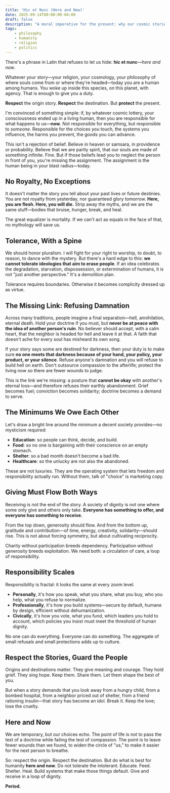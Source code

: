 ```yaml
---
title: 'Hic et Nunc (Here and Now)'
date: 2025-09-14T00:00:00-04:00
draft: false
description: "A moral imperative for the present: why our cosmic stories must never excuse earthly abandonment. Respect origins, protect humanity now."
tags:
    - philosophy
    - humanity
    - religion
    - politics
---
```


There's a phrase in Latin that refuses to let us hide: **hic et nunc**—*here and now*.

Whatever your story—your religion, your cosmology, your philosophy of where souls come from or where they're headed—today you are a human among humans. You woke up inside this species, on this planet, with agency. That is enough to give you a duty.

**Respect** the origin story. **Respect** the destination. But **protect** the present.

I'm convinced of something simple: if, by whatever cosmic lottery, your consciousness ended up in a living human, then you are responsible for what happens to us—**now**. Not responsible for everything, but responsible to *someone*. Responsible for the choices you touch, the systems you influence, the harms you prevent, the goods you can advance.

This isn't a rejection of belief. Believe in heaven or samsara, in providence or probability. Believe that we are partly spirit, that our souls are made of something infinite. Fine. But if those beliefs lead you to neglect the person in front of you, you're missing the assignment. The assignment is the human being in your blast radius—today.

## No Royalty, No Exceptions

It doesn't matter the story you tell about your past lives or future destinies. You are not royalty from yesterday, nor guaranteed glory tomorrow. **Here, you are flesh. Here, you will die.** Strip away the myths, and we are the same stuff—bodies that bruise, hunger, break, and heal.

The great equalizer is mortality. If we can't act as equals in the face of that, no mythology will save us.

## Tolerance, With a Spine

We should honor pluralism. I will fight for your right to worship, to doubt, to reason, to dance with the mystery. But there's a hard edge to this: **we cannot tolerate ideologies that aim to erase people**. If an idea celebrates the degradation, starvation, dispossession, or extermination of humans, it is not "just another perspective." It's a demolition plan.

Tolerance requires boundaries. Otherwise it becomes complicity dressed up as virtue.

## The Missing Link: Refusing Damnation

Across many traditions, people imagine a final separation—hell, annihilation, eternal death. Hold your doctrine if you must, but **never be at peace with the idea of another person's ruin**. No believer should accept, with a calm heart, that the neighbor is headed for hell and leave it at that. A faith that doesn't ache for every soul has misheard its own song.

If your story says some are destined for darkness, then your duty is to make sure **no one meets that darkness because of your hand, your policy, your product, or your silence**. Refuse anyone's damnation and you will refuse to build hell on earth. Don't outsource compassion to the afterlife; protect the living now so there are fewer wounds to judge.

This is the link we're missing: a posture that **cannot be okay** with another's eternal loss—and therefore refuses their earthly abandonment. Grief becomes fuel; conviction becomes solidarity; doctrine becomes a demand to serve.

## The Minimums We Owe Each Other

Let's draw a bright line around the minimum a decent society provides—no mysticism required:

* **Education**: so people can think, decide, and build.
* **Food**: so no one is bargaining with their conscience on an empty stomach.
* **Shelter**: so a bad month doesn't become a bad life.
* **Healthcare**: so the unlucky are not also the abandoned.

These are not luxuries. They are the operating system that lets freedom and responsibility actually run. Without them, talk of "choice" is marketing copy.

## Giving Must Flow Both Ways

Receiving is not the end of the story. A society of dignity is not one where some only give and others only take. **Everyone has something to offer, and everyone has something to receive.**

From the top down, generosity should flow. And from the bottom up, gratitude and contribution—of time, energy, creativity, solidarity—should rise. This is not about forcing symmetry, but about cultivating reciprocity.

Charity without participation breeds dependency. Participation without generosity breeds exploitation. We need both: a circulation of care, a loop of responsibility.

## Responsibility Scales

Responsibility is fractal: it looks the same at every zoom level.

* **Personally**, it's how you speak, what you share, what you buy, who you help, what you refuse to normalize.
* **Professionally**, it's how you build systems—secure by default, humane by design, efficient without dehumanization.
* **Civically**, it's how you vote, what you fund, which leaders you hold to account, which policies you insist must meet the threshold of human dignity.

No one can do everything. Everyone can do something. The aggregate of small refusals and small protections adds up to culture.

## Respect the Stories, Guard the People

Origins and destinations matter. They give meaning and courage. They hold grief. They sing hope. Keep them. Share them. Let them shape the best of you.

But when a story demands that you look away from a hungry child, from a bombed hospital, from a neighbor priced out of shelter, from a friend rationing insulin—that story has become an idol. Break it. Keep the love; lose the cruelty.

## Here and Now

We are temporary, but our choices echo. The point of life is not to pass the test of a doctrine while failing the test of compassion. The point is to leave fewer wounds than we found, to widen the circle of "us," to make it easier for the next person to breathe.

So: respect the origin. Respect the destination. But do what is best for humanity **here and now**. Do not tolerate the intolerant. Educate. Feed. Shelter. Heal. Build systems that make those things default. Give and receive in a loop of dignity.

**Period.**
